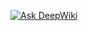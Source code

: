 <a href="https://deepwiki.com/jluo41/pipeline"><img src="https://deepwiki.com/badge.svg" alt="Ask DeepWiki"></a>
